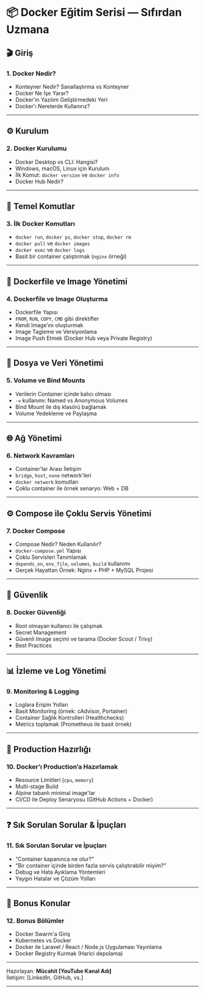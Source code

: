# 📦 Docker Eğitim Serisi — Sıfırdan Uzmana

## 🎬 Giriş

### 1. Docker Nedir?
- Konteyner Nedir? Sanallaştırma vs Konteyner
- Docker Ne İşe Yarar?
- Docker’ın Yazılım Geliştirmedeki Yeri
- Docker'ı Nerelerde Kullanırız?

---

## ⚙️ Kurulum

### 2. Docker Kurulumu
- Docker Desktop vs CLI: Hangisi?
- Windows, macOS, Linux için Kurulum
- İlk Komut: `docker version` ve `docker info`
- Docker Hub Nedir?

---

## 🔧 Temel Komutlar

### 3. İlk Docker Komutları
- `docker run`, `docker ps`, `docker stop`, `docker rm`
- `docker pull` ve `docker images`
- `docker exec` ve `docker logs`
- Basit bir container çalıştırmak (`nginx` örneği)

---

## 🧱 Dockerfile ve Image Yönetimi

### 4. Dockerfile ve Image Oluşturma
- Dockerfile Yapısı
- `FROM`, `RUN`, `COPY`, `CMD` gibi direktifler
- Kendi Image’ını oluşturmak
- Image Tagleme ve Versiyonlama
- Image Push Etmek (Docker Hub veya Private Registry)

---

## 📂 Dosya ve Veri Yönetimi

### 5. Volume ve Bind Mounts
- Verilerin Container içinde kalıcı olması
- `-v` kullanımı: Named vs Anonymous Volumes
- Bind Mount ile dış klasörü bağlamak
- Volume Yedekleme ve Paylaşma

---

## 🌐 Ağ Yönetimi

### 6. Network Kavramları
- Container’lar Arası İletişim
- `bridge`, `host`, `none` network'leri
- `docker network` komutları
- Çoklu container ile örnek senaryo: Web + DB

---

## ⚙️ Compose ile Çoklu Servis Yönetimi

### 7. Docker Compose
- Compose Nedir? Neden Kullanılır?
- `docker-compose.yml` Yapısı
- Çoklu Servisleri Tanımlamak
- `depends_on`, `env_file`, `volumes`, `build` kullanımı
- Gerçek Hayattan Örnek: Nginx + PHP + MySQL Projesi

---

## 🔐 Güvenlik

### 8. Docker Güvenliği
- Root olmayan kullanıcı ile çalışmak
- Secret Management
- Güvenli Image seçimi ve tarama (Docker Scout / Trivy)
- Best Practices

---

## 📊 İzleme ve Log Yönetimi

### 9. Monitoring & Logging
- Loglara Erişim Yolları
- Basit Monitoring (örnek: cAdvisor, Portainer)
- Container Sağlık Kontrolleri (Healthchecks)
- Metrics toplamak (Prometheus ile basit örnek)

---

## 🚀 Production Hazırlığı

### 10. Docker’ı Production’a Hazırlamak
- Resource Limitleri (`cpu`, `memory`)
- Multi-stage Build
- Alpine tabanlı minimal image'lar
- CI/CD ile Deploy Senaryosu (GitHub Actions + Docker)

---

## ❓ Sık Sorulan Sorular & İpuçları

### 11. Sık Sorulan Sorular ve İpuçları
- “Container kapanınca ne olur?”
- “Bir container içinde birden fazla servis çalıştırabilir miyim?”
- Debug ve Hata Ayıklama Yöntemleri
- Yaygın Hatalar ve Çözüm Yolları

---

## 🎁 Bonus Konular

### 12. Bonus Bölümler
- Docker Swarm'a Giriş
- Kubernetes vs Docker
- Docker ile Laravel / React / Node.js Uygulaması Yayınlama
- Docker Registry Kurmak (Harici depolama)

---

Hazırlayan: **Mücahit [YouTube Kanal Adı]**  
İletişim: [LinkedIn, GitHub, vs.]

---
